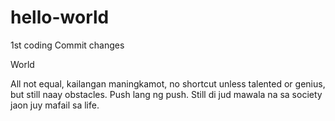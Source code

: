 # hello-world
1st coding
Commit changes

World

All not equal, kailangan maningkamot, no shortcut unless talented or genius, but still naay obstacles. Push lang ng push. Still di jud mawala na sa society jaon juy mafail sa life. 
